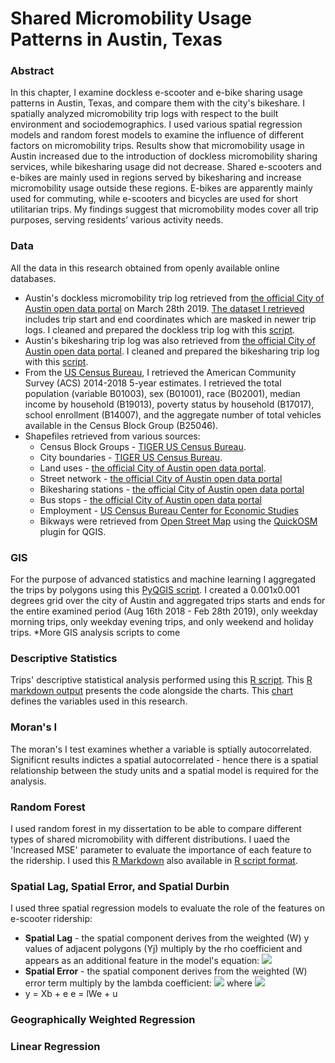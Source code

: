# Shared Micromobility Usage Patterns in Austin, Texas

### Abstract
In this chapter, I examine dockless e-scooter and e-bike sharing usage patterns in Austin, Texas, and compare them with the city's bikeshare. I spatially analyzed micromobility trip logs with respect to the built environment and sociodemographics. I used various spatial regression models and random forest models to examine the influence of different factors on micromobility trips. Results show that micromobility usage in Austin increased due to the introduction of dockless micromobility sharing services, while bikesharing usage did not decrease. Shared e-scooters and e-bikes are mainly used in regions served by bikesharing and increase micromobility usage outside these regions. E-bikes are apparently mainly used for commuting, while e-scooters and bicycles are used for short utilitarian trips. My findings suggest that micromobility modes cover all trip purposes, serving residents’ various activity needs.

### Data
All the data in this research obtained from openly available online databases.
- Austin's dockless micromobility trip log retrieved from [the official City of Austin open data portal](https://data.austintexas.gov/Transportation-and-Mobility/Shared-Micromobility-Vehicle-Trips/7d8e-dm7r/data) on March 28th 2019. [The dataset I retrieved](https://drive.google.com/file/d/1uHDza25XWuaCml3jeToR6JMtOgbNwScx/view?usp=sharing) includes trip start and end coordinates which are masked in newer trip logs. I cleaned and prepared the dockless trip log with this [script](Aus_Cleaning.R).
- Austin's bikesharing trip log was also retrieved from [the official City of Austin open data portal](https://data.austintexas.gov/Transportation-and-Mobility/Austin-MetroBike-Trips/tyfh-5r8s). I cleaned and prepared the bikesharing trip log with this [script](Aus_Cleaning_B.R).
- From the [US Census Bureau](https://data.census.gov/), I retrieved the American Community Survey (ACS) 2014-2018 5-year estimates. I retrieved the total population (variable B01003), sex (B01001), race (B02001), median income by household (B19013), poverty status by household (B17017), school enrollment (B14007), and the aggregate number of total vehicles available in the Census Block Group (B25046).
- Shapefiles retrieved from various sources:
  - Census Block Groups - [TIGER US Census Bureau](https://www.census.gov/cgi-bin/geo/shapefiles/index.php?year=2019&layergroup=Block+Groups).
  - City boundaries - [TIGER US Census Bureau](https://www.census.gov/cgi-bin/geo/shapefiles/index.php?year=2019&layergroup=Places).
  - Land uses - [the official City of Austin open data portal](https://data.austintexas.gov/Locations-and-Maps/Land-Use-Inventory-Detailed/fj9m-h5qy).
  - Street network - [the official City of Austin open data portal](https://data.austintexas.gov/Locations-and-Maps/Street-Centerline/m5w3-uea6)
  - Bikesharing stations - [the official City of Austin open data portal](https://data.austintexas.gov/Transportation-and-Mobility/Austin-MetroBike-Kiosk-Locations/qd73-bsdg)
  - Bus stops - [the official City of Austin open data portal](https://data.texas.gov/Transportation/Capital-Metro-Shapefiles-JANUARY-2020/63b7-hxaj)
  - Employment - [US Census Bureau Center for Economic Studies](https://lehd.ces.census.gov/data/)
  - Bikways were retrieved from [Open Street Map](https://www.openstreetmap.org/) using the [QuickOSM](https://plugins.qgis.org/plugins/QuickOSM/) plugin for QGIS.

### GIS
For the purpose of advanced statistics and machine learning I aggregated the trips by polygons using this [PyQGIS script](Aus_trips.py). I created a 0.001x0.001 degrees grid over the city of Austin and aggregated trips starts and ends for the entire examined period (Aug 16th 2018 - Feb 28th 2019), only weekday morning trips, only weekday evening trips, and only weekend and holiday trips. *More GIS analysis scripts to come

### Descriptive Statistics
Trips' descriptive statistical analysis performed using this [R script](Aus_Descriptive.R). This [R markdown output](https://htmlpreview.github.io/?https://github.com/caspior/dissertation/blob/main/Aus_descriptive.html) presents the code alongside the charts. This [chart](Aus_variables.MD) defines the variables used in this research.

### Moran's I
The moran's I test examines whether a variable is sptially autocorrelated. Significnt results indictes a spatial autocorrelated - hence there is a spatial relationship between the study units and a spatial model is required for the analysis.

### Random Forest
I used random forest in my dissertation to be able to compare different types of shared micromobility with different distributions. I uaed the 'Increased MSE' parameter to evaluate the importance of each feature to the ridership. I used this [R Markdown](Aus_RF.Rmd) also available in [R script format](Aus_RF.R).

### Spatial Lag, Spatial Error, and Spatial Durbin
I used three spatial regression models to evaluate the role of the features on e-scooter ridership:
- **Spatial Lag** - the spatial component derives from the weighted (W) y values of adjacent polygons (Yj) multiply by the rho coefficient and appears as an additional feature in the model's equation: <img src="https://render.githubusercontent.com/render/math?math=y = \rho Wy %2B x\Beta %2B \epsilon">
- **Spatial Error** - the spatial component derives from the weighted (W) error term multiply by the lambda coefficient: <img src="https://render.githubusercontent.com/render/math?math=y = x\Beta %2B \epsilon"> where <img src="https://render.githubusercontent.com/render/math?math=\epsilon = x\lambda W\epsilon %2B u">
- y = Xb + e e = lWe + u

### Geographically Weighted Regression

### Linear Regression
